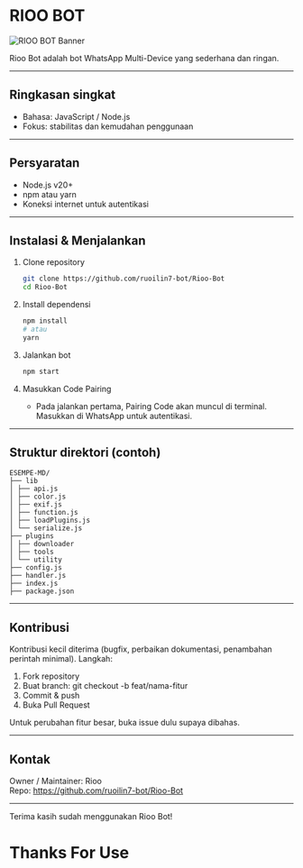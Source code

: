 # RIOO BOT

![RIOO BOT Banner](https://files.catbox.moe/i28vi9.jpg)

Rioo Bot adalah bot WhatsApp Multi-Device yang sederhana dan ringan.

---

## Ringkasan singkat
- Bahasa: JavaScript / Node.js
- Fokus: stabilitas dan kemudahan penggunaan

---

## Persyaratan
- Node.js v20+
- npm atau yarn
- Koneksi internet untuk autentikasi

---

## Instalasi & Menjalankan
1. Clone repository
   ```bash
   git clone https://github.com/ruoilin7-bot/Rioo-Bot
   cd Rioo-Bot
   ```

2. Install dependensi
   ```bash
   npm install
   # atau
   yarn
   ```

3. Jalankan bot
   ```bash
   npm start
   ```

4. Masukkan Code Pairing
   - Pada jalankan pertama, Pairing Code akan muncul di terminal. Masukkan di WhatsApp untuk autentikasi.

---

## Struktur direktori (contoh)
```
ESEMPE-MD/
├── lib
│ ├── api.js
│ ├── color.js
│ ├── exif.js
│ ├── function.js
│ ├── loadPlugins.js
│ └── serialize.js
├── plugins
│ ├── downloader
│ ├── tools
│ └── utility
├── config.js
├── handler.js
├── index.js
├── package.json
```

---

## Kontribusi
Kontribusi kecil diterima (bugfix, perbaikan dokumentasi, penambahan perintah minimal). Langkah:
1. Fork repository
2. Buat branch: git checkout -b feat/nama-fitur
3. Commit & push
4. Buka Pull Request

Untuk perubahan fitur besar, buka issue dulu supaya dibahas.

---

## Kontak
Owner / Maintainer: Rioo  
Repo: https://github.com/ruoilin7-bot/Rioo-Bot

---
Terima kasih sudah menggunakan Rioo Bot!
# Thanks For Use